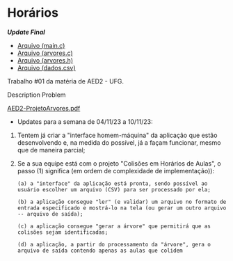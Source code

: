 # Horários

***Update Final***

- [Arquivo (main.c)](https://github.com/pedr0p7/horarios/blob/main/arquivos/main.c)
- [Arquivo (arvores.c)](https://github.com/pedr0p7/horarios/blob/main/arquivos/arvores.c)
- [Arquivo (arvores.h)](https://github.com/pedr0p7/horarios/blob/main/arquivos/arvores.h)
- [Arquivo (dados.csv)](https://github.com/pedr0p7/horarios/blob/main/arquivos/main.c)

Trabalho #01 da matéria de AED2 - UFG.

Description Problem

[AED2-ProjetoArvores.pdf](https://github.com/pedr0p7/horarios/files/11657045/AED2-ProjetoArvores.pdf)



- Updates para a semana de 04/11/23 a 10/11/23:

1) Tentem já criar a "interface homem-máquina" da aplicação que estão desenvolvendo e, na medida do possível, já a façam funcionar, mesmo que de maneira parcial;

2) Se a sua equipe está com o projeto "Colisões em Horários de Aulas", o passo (1) significa (em ordem de complexidade de implementação)):

       (a) a "interface" da aplicação está pronta, sendo possível ao usuário escolher um arquivo (CSV) para ser processado por ela;

       (b) a aplicação consegue "ler" (e validar) um arquivo no formato de entrada especificado e mostrá-lo na tela (ou gerar um outro arquivo -- arquivo de saída);

       (c) a aplicação consegue "gerar a árvore" que permitirá que as colisões sejam identificadas;

       (d) a aplicação, a partir do processamento da "árvore", gera o arquivo de saída contendo apenas as aulas que colidem
